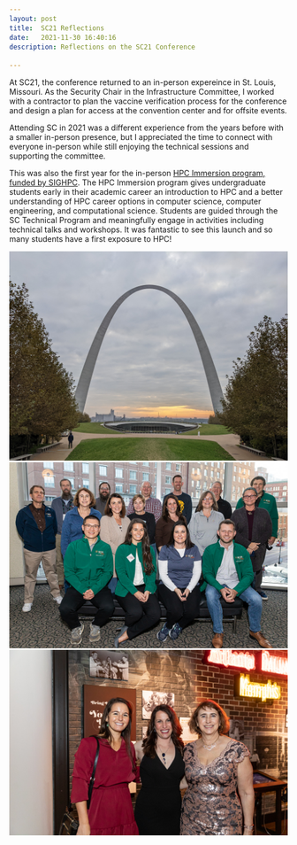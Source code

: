 ```yaml
---
layout: post
title:  SC21 Reflections
date:   2021-11-30 16:40:16
description: Reflections on the SC21 Conference

---
```


At SC21, the conference returned to an in-person expereince in St. Louis, Missouri.  As the Security Chair in the Infrastructure Committee, I worked with a contractor to plan the vaccine verification process for the conference and design a plan for access at the convention center and for offsite events.  

Attending SC in 2021 was a different experience from the years before with a smaller in-person presence, but I appreciated the time to connect with everyone in-person while still enjoying the technical sessions and supporting the committee.  

This was also the first year for the in-person [HPC Immersion program, funded by SIGHPC](https://www.sighpc.org/opportunities/hpc-immersion). The HPC Immersion program gives undergraduate students early in their academic career an introduction to HPC and a better understanding of HPC career options in computer science, computer engineering, and computational science.  Students are guided through the SC Technical Program and meaningfully engage in activities including technical talks and workshops. It was fantastic to see this launch and so many students have a first exposure to HPC!

<div class="img_row">
	<img class="col three" src="/img/PXL_20211110_134705423.jpg">
</div>

<div class="img_row">
	<img class="col three" src="/img/SC21-nov15-teams-4_websize.jpg">
</div>

<div class="img_row">
	<img class="col three" src="/img/SC21-nov12-chairsdinner-56.jpg">
</div>